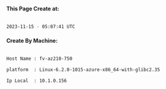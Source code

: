 
   
#### This Page Create at:

```bash

2023-11-15 - 05:07:41 UTC

```

#### Create By Machine:

```bash

Host Name : fv-az210-750

platform  : Linux-6.2.0-1015-azure-x86_64-with-glibc2.35

Ip Local  : 10.1.0.156

```

